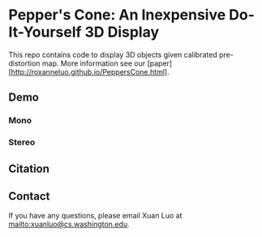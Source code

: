 # Pepper's Cone: An Inexpensive Do-It-Yourself 3D Display
This repo contains code to display 3D objects given calibrated pre-distortion map. More information see our [paper][http://roxanneluo.github.io/PeppersCone.html].

## Demo
### Mono
### Stereo

## Citation

## Contact
If you have any questions, please email Xuan Luo at
<mailto:xuanluo@cs.washington.edu>.

